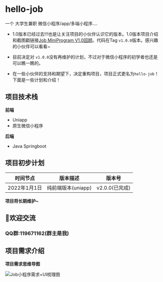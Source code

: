 # hello-job
一个 大学生兼职 微信小程序/app/多端小程序....



- 1.0版本已经过去!!!也是让关注项目的小伙伴认识它的版本。1.0版本项目介绍和截图戳链接[Job MiniProgram V1.0回顾](https://github.com/Gang-bb/Job-MiniProgram/wiki/Job-MiniProgram-V1.0%E5%9B%9E%E9%A1%BE)。代码在Tag  `v1.0.0`版本。感兴趣的小伙伴可以看看~

- 目前决定对 `v1.0.0`没有再维护的计划，不过对于微信小程序的初学者也还是可以瞧一瞧的。

- 在一些小伙伴的支持和期望下，决定重构项目，项目正式更名为`hello-job`！下面是一些计划和介绍！



## 项目技术栈

**前端**

- Uniapp
- 原生微信小程序



**后端**

- Java Springboot


## 项目初步计划


|   时间节点    |                  版本描述                  | 版本号 |
| :-----------: | :----------------------------------------: | :----: |
| 2022年1月1日 | 纯前端版本(uniapp)| v2.0.0(已完成) |


**项目将长期维护~**




## :jack_o_lantern:欢迎交流

### QQ群:119671162(群主是我)



## 项目需求介绍

**项目需求思维导图**

![Job小程序需求+UI梳理图](http://img.gangbb.cn/xxx.png)






